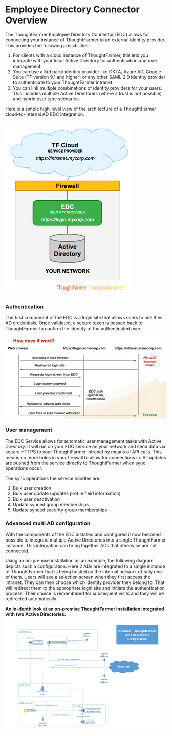 # Employee Directory Connector Overview

The ThoughtFarmer Employee Directory Connector \(EDC\) allows for connecting your instance of ThoughtFarmer to an external identity provider. This provides the following possibilities:  
 

1. For clients with a cloud instance of ThoughtFarmer, this lets you integrate with your local Active Directory for authentication and user management. 
2. You can use a 3rd party identity provider like OKTA, Azure AD, Google Suite \(TF version 9.1 and higher\) or any other SAML 2.0 identity provider to authenticate to your ThoughtFarmer intranet.
3. You can link multiple combinations of identity providers for your users. This includes multiple Active Directories \(where a trust is not possible\) and hybrid user type scenarios.

  
Here is a simple high-level view of the architecture of a ThoughtFarmer cloud-to-internal AD EDC integration.

![](../../.gitbook/assets/1%20%2875%29.png)

### Authentication

The first component of the EDC is a login site that allows users to use their AD credentials. Once validated, a secure token is passed back to ThoughtFarmer to confirm the identity of the authenticated user. 

![](../../.gitbook/assets/2%20%2822%29.png)

### User management

The EDC Service allows for automatic user management tasks with Active Directory. It will run on your EDC service on your network and send data via secure HTTPS to your ThoughtFarmer intranet by means of API calls. This means no more holes in your firewall to allow for connections in. All updates are pushed from the service directly to ThoughtFarmer when sync operations occur.  
  
The sync operations the service handles are:

1. Bulk user creation
2. Bulk user update \(updates profile field information\)
3. Bulk user deactivation
4. Update synced group memberships
5. Update synced security group memberships

### Advanced multi AD configuration

With the components of the EDC installed and configured it now becomes possible to integrate multiple Active Directories into a single ThoughtFarmer instance. This integration can bring together ADs that otherwise are not connected.   
  
Using an on-premise installation as an example, the following diagram depicts such a configuration. Here 2 ADs are integrated to a single instance of ThoughtFarmer that is being hosted on the internal network of only one of them. Users will see a selection screen when they first access the intranet. They can then choose which identity provider they belong to. That will redirect them to the appropriate login site and initiate the authentication process. Their choice is remembered for subsequent visits and they will be redirected automatically.  
  
**An in-depth look at an on-premise ThoughtFarmer installation integrated with two Active Directories:**

![](../../.gitbook/assets/3%20%2824%29.png)

